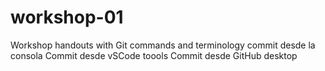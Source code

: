 # workshop-01
Workshop handouts with Git commands and terminology
commit desde la consola 
Commit desde vSCode toools
Commit desde GitHub desktop